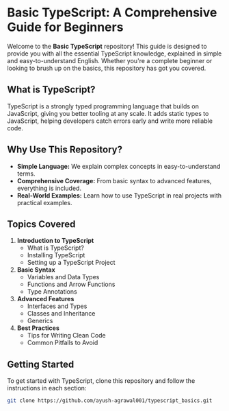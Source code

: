 # Basic TypeScript: A Comprehensive Guide for Beginners

Welcome to the **Basic TypeScript** repository! This guide is designed to provide you with all the essential TypeScript knowledge, explained in simple and easy-to-understand English. Whether you're a complete beginner or looking to brush up on the basics, this repository has got you covered.

## What is TypeScript?

TypeScript is a strongly typed programming language that builds on JavaScript, giving you better tooling at any scale. It adds static types to JavaScript, helping developers catch errors early and write more reliable code.

## Why Use This Repository?

- **Simple Language:** We explain complex concepts in easy-to-understand terms.
- **Comprehensive Coverage:** From basic syntax to advanced features, everything is included.
- **Real-World Examples:** Learn how to use TypeScript in real projects with practical examples.

## Topics Covered

1. **Introduction to TypeScript**
   - What is TypeScript?
   - Installing TypeScript
   - Setting up a TypeScript Project
2. **Basic Syntax**
   - Variables and Data Types
   - Functions and Arrow Functions
   - Type Annotations
3. **Advanced Features**
   - Interfaces and Types
   - Classes and Inheritance
   - Generics
4. **Best Practices**
   - Tips for Writing Clean Code
   - Common Pitfalls to Avoid

## Getting Started

To get started with TypeScript, clone this repository and follow the instructions in each section:

```bash
git clone https://github.com/ayush-agrawal001/typescript_basics.git
